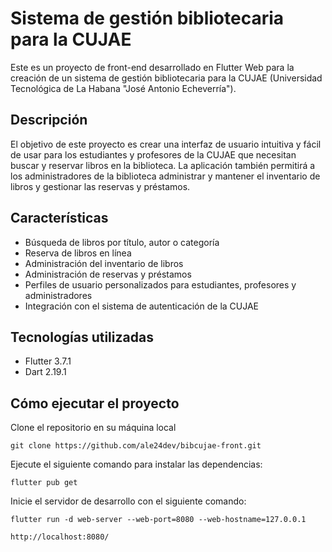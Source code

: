 # Sistema de gestión bibliotecaria para la CUJAE
Este es un proyecto de front-end desarrollado en Flutter Web para la creación de un sistema de gestión bibliotecaria para la CUJAE (Universidad Tecnológica de La Habana "José Antonio Echeverría").

## Descripción
El objetivo de este proyecto es crear una interfaz de usuario intuitiva y fácil de usar para los estudiantes y profesores de la CUJAE que necesitan buscar y reservar libros en la biblioteca. La aplicación también permitirá a los administradores de la biblioteca administrar y mantener el inventario de libros y gestionar las reservas y préstamos.

## Características
- Búsqueda de libros por título, autor o categoría
- Reserva de libros en línea
- Administración del inventario de libros
- Administración de reservas y préstamos
- Perfiles de usuario personalizados para estudiantes, profesores y administradores
- Integración con el sistema de autenticación de la CUJAE

## Tecnologías utilizadas

- Flutter 3.7.1
- Dart 2.19.1

## Cómo ejecutar el proyecto

Clone el repositorio en su máquina local
```shell
git clone https://github.com/ale24dev/bibcujae-front.git
```

Ejecute el siguiente comando para instalar las dependencias:
```shell
flutter pub get
```

Inicie el servidor de desarrollo con el siguiente comando:
```shell
flutter run -d web-server --web-port=8080 --web-hostname=127.0.0.1
```
```shell
http://localhost:8080/
```

